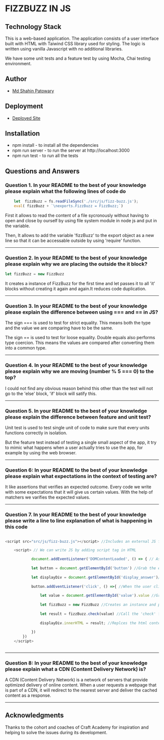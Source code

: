 # FIZZBUZZ IN JS

## Technology Stack
This is a web-based application. The application consists of a user interface built with HTML with Taiwind CSS library used for styling. The logic is written using vanilla Javascript with no additional libraries.

We have some unit tests and a feature test by using Mocha, Chai testing environment.

## Author
- [Md Shahin Patowary](https://github.com/shahin1290/)

## Deployment
- [Deployed Site](https://shahin1290.github.io/fizzbuzz_js/)

## Installation
 - npm install - to install all the dependencies
 - npm run server - to run the server at http://localhost:3000
 - npm run test - to run all the tests

## Questions and Answers

### Question 1. In your README to the best of your knowledge please explain what the following lines of code do

```javascript
    let  fizzBuzz = fs.readFileSync('./src/js/fizz-buzz.js');
    eval( fizzBuzz + `\nexports.FizzBuzz = FizzBuzz;`)
```
First it allows to read the content of a file sycronously without having to open and close by ourself by using file system module in node js and put in the variable.

Then, It allows to add the variable 'fizzBuzz' to the export object as a new line so that it can be accessable outside by using 'require' function.

---


### Question 2. In your README to the best of your knowledge please explain why we are placing the outside the it block?

```javascript
let fizzBuzz = new FizzBuzz
```
It creates a instance of FizzBuzz for the first time and let passes it to all 'it' blocks without creating it again and again.It reduces code duplication.

---

### Question 3. In your README to the best of your knowledge please explain the difference between using === and == in JS?

The sign === is used to test for strict equality. This means both the type and the value we are comparing have to be the same.

The sign == is used to test for loose equality. Double equals also performs type coercion. This means the values are compared after converting them into a common type.

---

### Question 4. In your README to the best of your knowledge please explain why we are moving (number % 5 === 0) to the top?
I could not find any obvious reason behind this other than the test will not go to the 'else'  block, 'if' block will satify this.

---

### Question 5. In your README to the best of your knowledge please explain the difference between feature and unit test?

Unit test is used to test single unit of code to make sure that every units functions correctly in isolation. 

But the feature test instead of testing a single small aspect of the app, it try to mimic what happens when a user actually tries to use the app, for example by using the web browser.

---

### Question 6: In your README to the best of your knowledge please explain what expectations in the context of testing are?

It like assertions that verifies an expected outcome. Every code we write with some expectations that it will give us certain values. With the help of matchers we varifies the expected values. 

---

### Question 7. In your README to the best of your knowledge please write a line to line explanation of what is happening in this code

```javascript

<script src="src/js/fizz-buzz.js"></script> //Includes an external JS file

    <script> // We can write JS by adding script tag in HTML

            document.addEventListener('DOMContentLoaded', () => { // As soon as the browser fully loaded the html and the DOM tree is built, it fires the handler function
            
            let button = document.getElementById('button') //Grab the element that has the id 'button' and placed it in the variable
            
            let displayDiv = document.getElementById('display_answer')//Grab the element that has the id 'display_answer' and placed it in the variable
            
            button.addEventListener('click', () =>{ //When the user click the button it fires the handler function
                
                let value = document.getElementById('value').value //Grab the element that has the id 'value' and retrieve the value from it and placed it in the variable
                
                let fizzBuzz = new FizzBuzz //Creates an instance and put it in the variable
                
                let result = fizzBuzz.check(value) //Call the 'check' function on that instance by putting variable 'value' as an argument and put the result it in the variable
                
                displayDiv.innerHTML = result; //Replces the html contents of that element with the variable 'result'
                
            })
        })
    </script>
    
```
---
### Question 8: In your README to the best of your knowledge please explain what a CDN (Content Delivery Network) is?

A CDN (Content Delivery Network) is a network of servers that provide optimized delivery of online content. When a user requests a webpage that is part of a CDN, it will redirect to the nearest server and deliver the cached content as a response. 

---

## Acknowledgments
Thanks to the cohort and coaches of Craft Academy for inspiration and helping to solve the issues during its development.